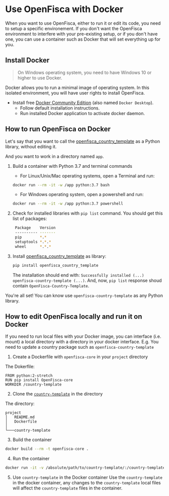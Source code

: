 # Use OpenFisca with Docker

When you want to use OpenFisca, either to run it or edit its code, you need to setup a specific environement.
If you don't want the OpenFisca environment to interfere with your pre-existing setup, or if you don't have one, you can use a container such as Docker that will set everything up for you.

## Install Docker

> On Windows operating system, you need to have Windows 10 or higher to use Docker.

Docker allows you to run a minimal image of operating system.
In this isolated environment, you will have user rights to install OpenFisca.

* Install free [Docker Community Edition](https://docs.docker.com/install/) (also named `Docker Desktop`).
  * Follow default installation instructions.
  * Run installed Docker application to activate docker daemon. 

## How to run OpenFisca on Docker

Let's say that you want to call the [openfisca_country_template](https://github.com/openfisca/country-template) as a Python library, without editing it.

And you want to work in a directory named `app`.


1. Build a container with Python 3.7 and terminal commands

   * For Linux/Unix/Mac operating systems, open a Terminal and run:
    ```sh
    docker run --rm -it -w /app python:3.7 bash
    ```

   * For Windows operating system, open a powershell and run:
    ```sh
    docker run --rm -it -w /app python:3.7 powershell
    ``` 

2. Check for installed libraries with `pip list` command.
   You should get this list of packages:
   ```sh
    Package    Version
    ---------- -------
    pip        *.*   
    setuptools *.*.* 
    wheel      *.*.* 
   ```

3. Install [openfisca_country_template](https://github.com/openfisca/country-template) as library:
   ```sh
   pip install openfisca_country_template
   ```

   The installation should end with: `Successfully installed (...) openfisca-country-template (...)`.
   And, now, `pip list` response shoud contain `OpenFisca-Country-Template`.


You're all set! You can know use `openfisca-country-template` as any Python library.

## How to edit OpenFisca locally and run it on Docker

If you need to run local files with your Docker image, you can interface (i.e. mount) a local directory with a directory in your docker interface.
E.g. You need to update a country package such as `openfisca-country-template`

1. Create a Dockerfile with `openfisca-core` in your `project` directory

The Dokerfile:
```
FROM python:2-stretch 
RUN pip install OpenFisca-core
WORKDIR /country-template
```

2. Clone the [`country-template`](https://github.com/openfisca/country-template) in the directory

The directory:
```
project
│   README.md
│   Dockerfile    
│
└───country-template
```

3. Build the container
```sh
docker build --rm -t openfisca-core .
```

4. Run the container

```sh
docker run -it -v /absolute/path/to/country-template/:/country-template openfisca-core bash
```

5. Use `country-template` in the Docker container
Use the `country-template` in the docker container, any changes to the `country-template` local files will affect the `country-template` files in the container.
